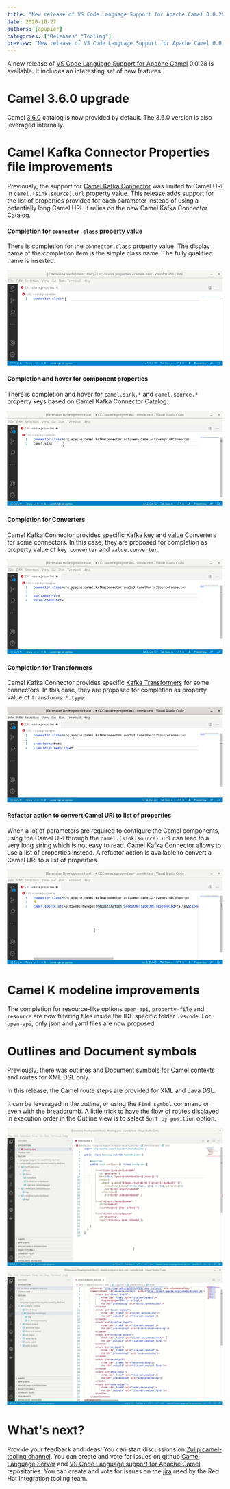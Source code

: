 ```yaml
---
title: "New release of VS Code Language Support for Apache Camel 0.0.28"
date: 2020-10-27
authors: [apupier]
categories: ["Releases","Tooling"]
preview: "New release of VS Code Language Support for Apache Camel 0.0.28: Camel 3.6.0, Camel Kafka Connector and Camel K Modeline and outline"
---
```


A new release of [VS Code Language Support for Apache Camel](https://marketplace.visualstudio.com/items?itemName=redhat.vscode-apache-camel) 0.0.28 is available. It includes an interesting set of new features.

# Camel 3.6.0 upgrade

Camel [3.6.0](/blog/2020/10/Camel36-Whatsnew/) catalog is now provided by default. The 3.6.0 version is also leveraged internally.

# Camel Kafka Connector Properties file improvements

Previously, the support for [Camel Kafka Connector](/camel-kafka-connector/latest/index.html) was limited to Camel URI in `camel.(sink|source).url` property value.
This release adds support for the list of properties provided for each parameter instead of using a potentially long Camel URI. It relies on the new Camel Kafka Connector Catalog.

#### Completion for `connector.class` property value

There is completion for the `connector.class` property value. The display name of the completion item is the simple class name. The fully qualified name is inserted.

![Completion for connector.class](completionConnectorClass.gif "Completion for connector.class") 

#### Completion and hover for component properties
 
There is completion and hover for `camel.sink.*` and `camel.source.*` property keys based on Camel Kafka Connector Catalog.
  
![Completion and hover for component properties](completionAndHoverForCamelSinkSourceProperties.gif "Completion and hover for component properties") 
  
#### Completion for Converters

Camel Kafka Connector provides specific Kafka [key](https://kafka.apache.org/documentation/#key.converter) and [value](https://kafka.apache.org/documentation/#value.converter) Converters for some connectors. In this case, they are proposed for completion as property value of `key.converter` and `value.converter`.

![Completion for Converters](completionConverter.gif "Completion for Converters") 
  
#### Completion for Transformers

Camel Kafka Connector provides specific [Kafka Transformers](https://kafka.apache.org/documentation/#connect_transforms) for some connectors. In this case, they are proposed for completion as property value of `transforms.*.type`.

![Completion for Transformers](completionTransformer.gif "Completion for Transformers") 

#### Refactor action to convert Camel URI to list of properties

When a lot of parameters are required to configure the Camel components, using the Camel URI through the `camel.(sink|source).url` can lead to a very long string which is not easy to read. Camel Kafka Connector allows to use a list of properties instead. A refactor action is available to convert a Camel URI to a list of properties.

![Refactor action to convert Camel URI to list of properties](convertCamelURlToListOfProperties.gif "Refactor action to convert Camel URI to list of properties") 

# Camel K modeline improvements

The completion for resource-like options `open-api`, `property-file` and `resource` are now filtering files inside the IDE specific folder `.vscode`. For `open-api`, only json and yaml files are now proposed.

# Outlines and Document symbols

Previously, there was outlines and Document symbols for Camel contexts and routes for XML DSL only.

In this release, the Camel route steps are provided for XML and Java DSL.

It can be leveraged in the outline, or using the `Find symbol` command or even with the breadcrumb.
A little trick to have the flow of routes displayed in execution order in the Outline view is to select `Sort by position` option.

![Document Symbol Java](DocumentSymbolJava.gif "Document Symbol Java")
![Document Symbol XML](DocumentSymbolXML.gif "Document Symbol XML")

# What's next?

Provide your feedback and ideas!
You can start discussions on [Zulip camel-tooling channel](https://camel.zulipchat.com/#narrow/stream/258729-camel-tooling).
You can create and vote for issues on github [Camel Language Server](https://github.com/camel-tooling/camel-language-server/issues) and [VS Code Language support for Apache Camel](https://github.com/camel-tooling/camel-lsp-client-vscode/issues) repositories.
You can create and vote for issues on the [jira](https://issues.redhat.com/browse/FUSETOOLS2) used by the Red Hat Integration tooling team.